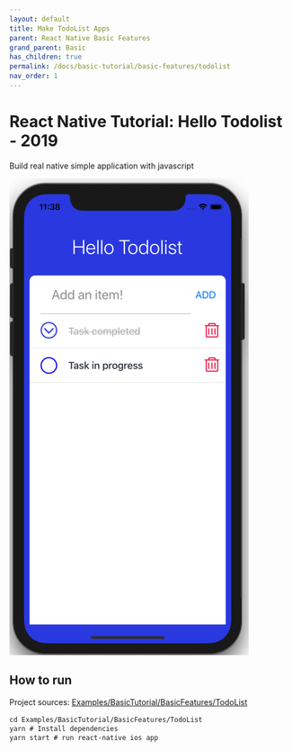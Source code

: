 ```yaml
---
layout: default
title: Make TodoList Apps
parent: React Native Basic Features
grand_parent: Basic
has_children: true
permalink: /docs/basic-tutorial/basic-features/todolist
nav_order: 1
---
```


# React Native Tutorial: Hello Todolist - 2019

Build real native simple application with javascript

![Hello](./images/toggle.png "Hello React Native")

## How to run

Project sources: [Examples/BasicTutorial/BasicFeatures/TodoList]()

```
cd Examples/BasicTutorial/BasicFeatures/TodoList
yarn # Install dependencies
yarn start # run react-native ios app
```
